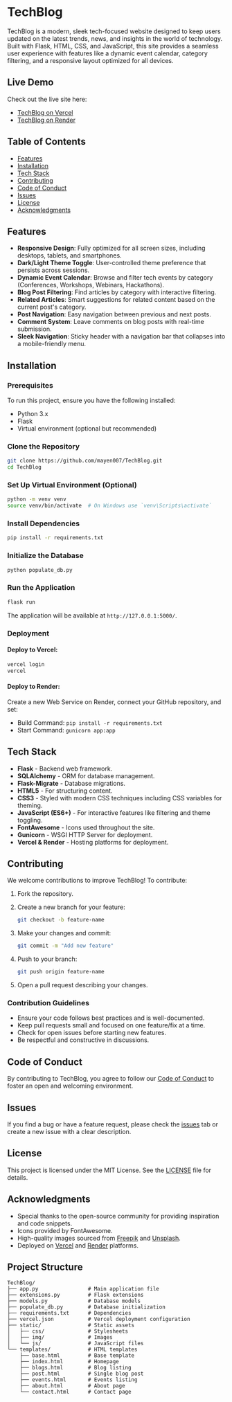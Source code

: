 # TechBlog

TechBlog is a modern, sleek tech-focused website designed to keep users updated on the latest trends, news, and insights in the world of technology. Built with Flask, HTML, CSS, and JavaScript, this site provides a seamless user experience with features like a dynamic event calendar, category filtering, and a responsive layout optimized for all devices.

## Live Demo

Check out the live site here:

- [TechBlog on Vercel](https://techblog-coral.vercel.app)
- [TechBlog on Render](https://tech-blog-t04y.onrender.com)

## Table of Contents

- [Features](#features)
- [Installation](#installation)
- [Tech Stack](#tech-stack)
- [Contributing](#contributing)
- [Code of Conduct](#code-of-conduct)
- [Issues](#issues)
- [License](#license)
- [Acknowledgments](#acknowledgments)

## Features

- **Responsive Design**: Fully optimized for all screen sizes, including desktops, tablets, and smartphones.
- **Dark/Light Theme Toggle**: User-controlled theme preference that persists across sessions.
- **Dynamic Event Calendar**: Browse and filter tech events by category (Conferences, Workshops, Webinars, Hackathons).
- **Blog Post Filtering**: Find articles by category with interactive filtering.
- **Related Articles**: Smart suggestions for related content based on the current post's category.
- **Post Navigation**: Easy navigation between previous and next posts.
- **Comment System**: Leave comments on blog posts with real-time submission.
- **Sleek Navigation**: Sticky header with a navigation bar that collapses into a mobile-friendly menu.

## Installation

### Prerequisites

To run this project, ensure you have the following installed:

- Python 3.x
- Flask
- Virtual environment (optional but recommended)

### Clone the Repository

```bash
git clone https://github.com/mayen007/TechBlog.git
cd TechBlog
```

### Set Up Virtual Environment (Optional)

```bash
python -m venv venv
source venv/bin/activate  # On Windows use `venv\Scripts\activate`
```

### Install Dependencies

```bash
pip install -r requirements.txt
```

### Initialize the Database

```bash
python populate_db.py
```

### Run the Application

```bash
flask run
```

The application will be available at `http://127.0.0.1:5000/`.

### Deployment

#### Deploy to Vercel:

```bash
vercel login
vercel
```

#### Deploy to Render:

Create a new Web Service on Render, connect your GitHub repository, and set:

- Build Command: `pip install -r requirements.txt`
- Start Command: `gunicorn app:app`

## Tech Stack

- **Flask** - Backend web framework.
- **SQLAlchemy** - ORM for database management.
- **Flask-Migrate** - Database migrations.
- **HTML5** - For structuring content.
- **CSS3** - Styled with modern CSS techniques including CSS variables for theming.
- **JavaScript (ES6+)** - For interactive features like filtering and theme toggling.
- **FontAwesome** - Icons used throughout the site.
- **Gunicorn** - WSGI HTTP Server for deployment.
- **Vercel & Render** - Hosting platforms for deployment.

## Contributing

We welcome contributions to improve TechBlog! To contribute:

1. Fork the repository.
2. Create a new branch for your feature:

   ```bash
   git checkout -b feature-name
   ```

3. Make your changes and commit:

   ```bash
   git commit -m "Add new feature"
   ```

4. Push to your branch:

   ```bash
   git push origin feature-name
   ```

5. Open a pull request describing your changes.

### Contribution Guidelines

- Ensure your code follows best practices and is well-documented.
- Keep pull requests small and focused on one feature/fix at a time.
- Check for open issues before starting new features.
- Be respectful and constructive in discussions.

## Code of Conduct

By contributing to TechBlog, you agree to follow our [Code of Conduct](CODE_OF_CONDUCT.md) to foster an open and welcoming environment.

## Issues

If you find a bug or have a feature request, please check the [issues](https://github.com/mayen007/TechBlog/issues) tab or create a new issue with a clear description.

## License

This project is licensed under the MIT License. See the [LICENSE](LICENSE) file for details.

## Acknowledgments

- Special thanks to the open-source community for providing inspiration and code snippets.
- Icons provided by FontAwesome.
- High-quality images sourced from [Freepik](https://www.freepik.com) and [Unsplash](https://unsplash.com).
- Deployed on [Vercel](https://vercel.com) and [Render](https://render.com) platforms.

## Project Structure

```
TechBlog/
├── app.py                # Main application file
├── extensions.py         # Flask extensions
├── models.py             # Database models
├── populate_db.py        # Database initialization
├── requirements.txt      # Dependencies
├── vercel.json           # Vercel deployment configuration
├── static/               # Static assets
│   ├── css/              # Stylesheets
│   ├── img/              # Images
│   └── js/               # JavaScript files
└── templates/            # HTML templates
    ├── base.html         # Base template
    ├── index.html        # Homepage
    ├── blogs.html        # Blog listing
    ├── post.html         # Single blog post
    ├── events.html       # Events listing
    ├── about.html        # About page
    └── contact.html      # Contact page
```
